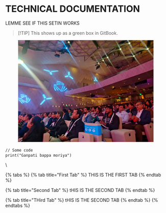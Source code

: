 # TECHNICAL DOCUMENTATION

LEMME SEE IF THIS SETIN WORKS

> \[!TIP] This shows up as a green box in GitBook.

<figure><img src=".gitbook/assets/WhatsApp Image 2024-12-16 at 12.50.28 PM (2).jpeg" alt=""><figcaption></figcaption></figure>

```
// Some code
print("Ganpati bappa moriya")
```

\


{% tabs %}
{% tab title="First Tab" %}
THIS IS THE FIRST TAB
{% endtab %}

{% tab title="Second Tab" %}
tHIS IS THE SECOND TAB
{% endtab %}

{% tab title="THird Tab" %}
tHIS IS THE SECOND TAB
{% endtab %}
{% endtabs %}
